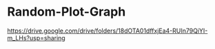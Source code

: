 # Random-Plot-Graph

https://drive.google.com/drive/folders/18dOTA01dffxjEa4-RUIn79QiYI-m_LHs?usp=sharing
